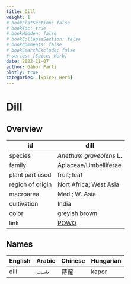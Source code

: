 ```yaml
---
title: Dill
weight: 1
# bookFlatSection: false
# bookToc: true
# bookHidden: false
# bookCollapseSection: false
# bookComments: false
# bookSearchExclude: false
# series: [Spice; Herb]
date: 2022-11-07
author: Gábor Parti
plotly: true
categories: [Spice; Herb]
---
```


# Dill

## Overview

|       id       |                        dill                       |
|----------------|---------------------------------------------------|
|     species    |              *Anethum graveolens* L.              |
|     family     |               Apiaceae/Umbelliferae               |
| plant part used|                    fruit; leaf                    |
|region of origin|               Nort Africa; West Asia              |
|    macroarea   |                   Med.; W. Asia                   |
|   cultivation  |                       India                       |
|      color     |                   greyish brown                   |
|      link      |[POWO](https://powo.science.kew.org/taxon/837530-1)|

 ## Names
|English|Arabic|Chinese|Hungarian|
|-------|------|-------|---------|
|  dill |  شبت |   蒔蘿  |  kapor  |